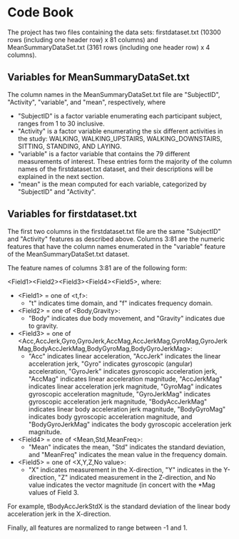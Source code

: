 # Code Book

The project has two files containing the data sets: firstdataset.txt (10300 rows (including one header row) x 81 columns) and MeanSummaryDataSet.txt (3161 rows (including one header row) x 4 columns).

## Variables for MeanSummaryDataSet.txt

The column names in the MeanSummaryDataSet.txt file are "SubjectID", "Activity", "variable", and "mean", respectively, where 
  - "SubjectID" is a factor variable enumerating each participant subject, ranges from 1 to 30 inclusive.
  - "Activity" is a factor variable enumerating the six different activities in the study: WALKING, WALKING_UPSTAIRS, WALKING_DOWNSTAIRS, SITTING, STANDING, AND LAYING.
  - "variable" is a factor variable that contains the 79 different measurements of interest.  These entries form the majority of the column names of the firstdataset.txt dataset, and their descriptions will be explained in the next section.
  - "mean" is the mean computed for each variable, categorized by "SubjectID" and "Activity".
  
## Variables for firstdataset.txt

The first two columns in the firstdataset.txt file are the same "SubjectID" and "Activity" features as described above.  Columns 3:81 are the numeric features that have the column names enumerated in the "variable" feature of the MeanSummaryDataSet.txt dataset.

The feature names of columns 3:81 are of the following form:

\<Field1\>\<Field2\>\<Field3\>\<Field4\>\<Field5\>,
where:
  - \<Field1\> = one of \<t,f\>:
    * "t" indicates time domain, and "f" indicates frequency domain.
  - \<Field2\> = one of \<Body,Gravity\>:
    * "Body" indicates due body movement, and "Gravity" indicates due to gravity.
  - \<Field3\> = one of \<Acc,AccJerk,Gyro,GyroJerk,AccMag,AccJerkMag,GyroMag,GyroJerkMag,BodyAccJerkMag,BodyGyroMag,BodyGyroJerkMag\>:
    * "Acc" indicates linear acceleration, "AccJerk" indicates the linear acceleration jerk, "Gyro" indicates gyroscopic (angular) acceleration, "GyroJerk" indicates gyroscopic acceleration jerk, "AccMag" indicates linear acceleration magnitude, "AccJerkMag" indicates linear acceleration jerk magnitude, "GyroMag" indicates gyroscopic acceleration magnitude, "GyroJerkMag" indicates gyroscopic acceleration jerk magnitude, "BodyAccJerkMag" indicates linear body acceleration jerk magnitude, "BodyGyroMag" indicates body gyroscopic acceleration magnitude, and "BodyGyroJerkMag" indicates the body gyroscopic acceleration jerk magnitude.
  - \<Field4\> = one of \<Mean,Std,MeanFreq\>:
    * "Mean" indicates the mean, "Std" indicates the standard deviation, and "MeanFreq" indicates the mean value in the frequency domain.
  - \<Field5\> = one of \<X,Y,Z,No value\>:
    * "X" indicates measurement in the X-direction, "Y" indicates in the Y-direction, "Z" indicated measurement in the Z-direction, and No value indicates the vector magnitude (in concert with the *Mag values of Field 3. 

For example, tBodyAccJerkStdX is the standard deviation of the linear body acceleration jerk in the X-direction.

Finally, all features are normalized to range between -1 and 1.
